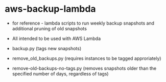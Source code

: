 # aws-backup-lambda
* for reference - lambda scripts to run weekly backup snapshots and additional pruning of old snapshots
* All intended to be used with AWS Lambda

* backup.py (tags new snapshots)
* remove_old_backups.py (requires instances to be tagged approriately)
* remove-old-backups-no-tags.py (removes snapshots older than the specified number of days, regardless of tags)
